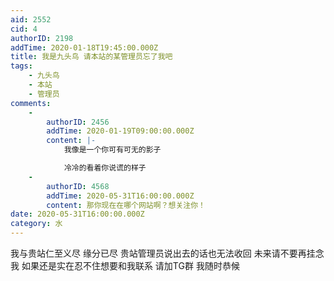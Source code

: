 ```yaml
---
aid: 2552
cid: 4
authorID: 2198
addTime: 2020-01-18T19:45:00.000Z
title: 我是九头鸟 请本站的某管理员忘了我吧
tags:
    - 九头鸟
    - 本站
    - 管理员
comments:
    -
        authorID: 2456
        addTime: 2020-01-19T09:00:00.000Z
        content: |-
            我像是一个你可有可无的影子

            冷冷的看着你说谎的样子
    -
        authorID: 4568
        addTime: 2020-05-31T16:00:00.000Z
        content: 那你现在在哪个网站啊？想关注你！
date: 2020-05-31T16:00:00.000Z
category: 水
---
```


我与贵站仁至义尽 缘分已尽 贵站管理员说出去的话也无法收回 未来请不要再挂念我 如果还是实在忍不住想要和我联系 请加TG群 我随时恭候

